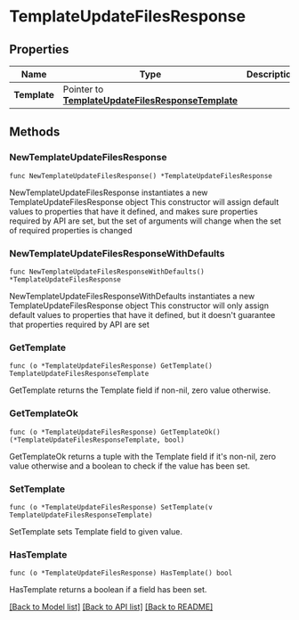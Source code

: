 # TemplateUpdateFilesResponse

## Properties

Name | Type | Description | Notes
------------ | ------------- | ------------- | -------------
**Template** | Pointer to [**TemplateUpdateFilesResponseTemplate**](TemplateUpdateFilesResponseTemplate.md) |  | [optional] 

## Methods

### NewTemplateUpdateFilesResponse

`func NewTemplateUpdateFilesResponse() *TemplateUpdateFilesResponse`

NewTemplateUpdateFilesResponse instantiates a new TemplateUpdateFilesResponse object
This constructor will assign default values to properties that have it defined,
and makes sure properties required by API are set, but the set of arguments
will change when the set of required properties is changed

### NewTemplateUpdateFilesResponseWithDefaults

`func NewTemplateUpdateFilesResponseWithDefaults() *TemplateUpdateFilesResponse`

NewTemplateUpdateFilesResponseWithDefaults instantiates a new TemplateUpdateFilesResponse object
This constructor will only assign default values to properties that have it defined,
but it doesn't guarantee that properties required by API are set

### GetTemplate

`func (o *TemplateUpdateFilesResponse) GetTemplate() TemplateUpdateFilesResponseTemplate`

GetTemplate returns the Template field if non-nil, zero value otherwise.

### GetTemplateOk

`func (o *TemplateUpdateFilesResponse) GetTemplateOk() (*TemplateUpdateFilesResponseTemplate, bool)`

GetTemplateOk returns a tuple with the Template field if it's non-nil, zero value otherwise
and a boolean to check if the value has been set.

### SetTemplate

`func (o *TemplateUpdateFilesResponse) SetTemplate(v TemplateUpdateFilesResponseTemplate)`

SetTemplate sets Template field to given value.

### HasTemplate

`func (o *TemplateUpdateFilesResponse) HasTemplate() bool`

HasTemplate returns a boolean if a field has been set.


[[Back to Model list]](../README.md#documentation-for-models) [[Back to API list]](../README.md#documentation-for-api-endpoints) [[Back to README]](../README.md)


